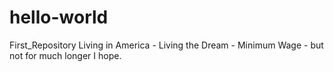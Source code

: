 # hello-world
First_Repository
Living in America - Living the Dream - Minimum Wage - but not for much longer I hope.

